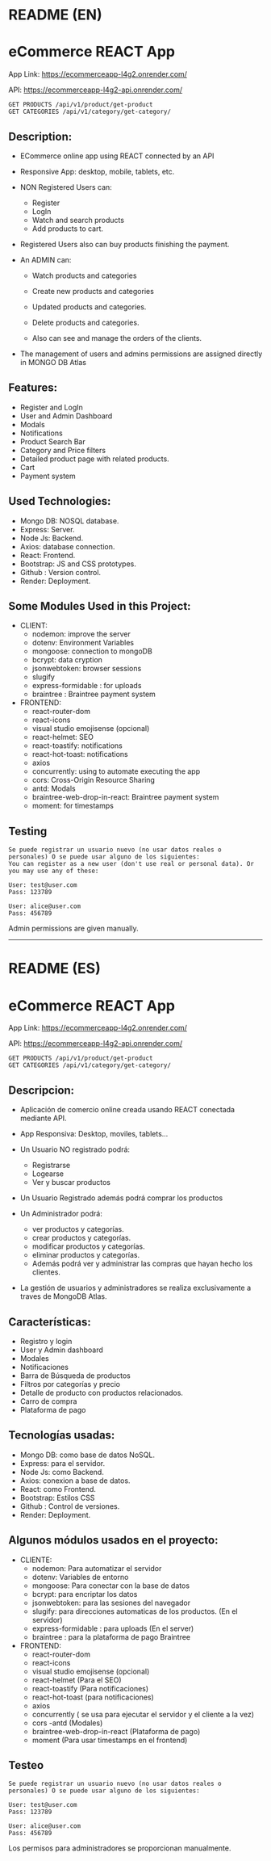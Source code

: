 # README (EN)

# eCommerce REACT App
 
App Link: https://ecommerceapp-l4g2.onrender.com/

API: https://ecommerceapp-l4g2-api.onrender.com/

    GET PRODUCTS /api/v1/product/get-product
    GET CATEGORIES /api/v1/category/get-category/

## Description:
- ECommerce online app using REACT connected by an API 
- Responsive App: desktop, mobile, tablets, etc.

- NON Registered Users can:
    - Register
    - LogIn
    - Watch and search products
    - Add products to cart.

- Registered Users also can buy products finishing the payment.

- An ADMIN can:
    - Watch products and categories
    - Create new products and categories
    - Updated products and categories.
    - Delete products and categories.

    - Also can see and manage the orders of the clients.

- The management of users and admins permissions are assigned directly in MONGO DB Atlas

## Features:
- Register and LogIn
- User and Admin Dashboard
- Modals
- Notifications
- Product Search Bar
- Category and Price filters
- Detailed product page with related products.
- Cart
- Payment system


## Used Technologies:
- Mongo DB: NOSQL database.
- Express: Server.
- Node Js: Backend.
- Axios: database connection.
- React: Frontend.
- Bootstrap: JS and CSS prototypes.
- Github : Version control.
- Render: Deployment.


## Some Modules Used in this Project:
- CLIENT:
    - nodemon: improve the server
    - dotenv: Environment Variables
    - mongoose: connection to mongoDB
    - bcrypt: data cryption
    - jsonwebtoken: browser sessions
    - slugify 
    - express-formidable : for uploads
    - braintree : Braintree payment system
- FRONTEND:
    - react-router-dom
    - react-icons
    - visual studio emojisense (opcional)
    - react-helmet: SEO
    - react-toastify: notifications
    - react-hot-toast: notifications
    - axios
    - concurrently: using to automate executing the app
    - cors: Cross-Origin Resource Sharing
    - antd: Modals
    - braintree-web-drop-in-react: Braintree payment system 
    - moment: for timestamps


## Testing
    Se puede registrar un usuario nuevo (no usar datos reales o personales) O se puede usar alguno de los siguientes:
    You can register as a new user (don't use real or personal data). Or you may use any of these:

    User: test@user.com
    Pass: 123789

    User: alice@user.com
    Pass: 456789

Admin permissions are given manually.

***

# README (ES)

# eCommerce REACT App
 
App Link: https://ecommerceapp-l4g2.onrender.com/

API: https://ecommerceapp-l4g2-api.onrender.com/

    GET PRODUCTS /api/v1/product/get-product
    GET CATEGORIES /api/v1/category/get-category/

## Descripcion:
- Aplicación de comercio online creada usando REACT conectada mediante API. 
- App Responsiva: Desktop, moviles, tablets...

- Un Usuario NO registrado podrá:
    - Registrarse
    - Logearse
    - Ver  y buscar productos
- Un Usuario Registrado además podrá comprar los productos

- Un Administrador podrá:
    - ver productos y categorías.
    - crear productos y categorías.
    - modificar productos y categorías.
    - eliminar productos y categorías. 
    - Además podrá ver y administrar las compras que hayan hecho los clientes.

- La gestión de usuarios y administradores se realiza exclusivamente a traves de MongoDB Atlas.

## Características:
- Registro y login
- User y Admin dashboard
- Modales
- Notificaciones
- Barra de Búsqueda de productos
- Filtros por categorías y precio
- Detalle de producto con productos relacionados.
- Carro de compra
- Plataforma de pago


## Tecnologías usadas:
- Mongo DB: como base de datos NoSQL.
- Express: para el servidor.
- Node Js: como Backend.
- Axios: conexion a base de datos.
- React: como Frontend.
- Bootstrap: Estilos CSS
- Github : Control de versiones.
- Render: Deployment.


## Algunos módulos usados en el proyecto:
- CLIENTE:
    - nodemon: Para automatizar el servidor
    - dotenv: Variables de entorno
    - mongoose: Para conectar con la base de datos
    - bcrypt: para encriptar los datos
    - jsonwebtoken: para las sesiones del navegador
    - slugify: para direcciones automaticas de los productos. (En el servidor)
    - express-formidable : para uploads (En el server)
    - braintree : para la plataforma de pago Braintree
- FRONTEND:
    - react-router-dom
    - react-icons
    - visual studio emojisense (opcional)
    - react-helmet (Para el SEO)
    - react-toastify (Para notificaciones)
    - react-hot-toast (para notificaciones)
    - axios
    - concurrently ( se usa para ejecutar el servidor y el cliente a la vez)
    - cors
    -antd (Modales)
    - braintree-web-drop-in-react (Plataforma de pago)
    - moment (Para usar timestamps en el frontend)


## Testeo
    Se puede registrar un usuario nuevo (no usar datos reales o personales) O se puede usar alguno de los siguientes:

    User: test@user.com
    Pass: 123789

    User: alice@user.com
    Pass: 456789

Los permisos para administradores se proporcionan manualmente.